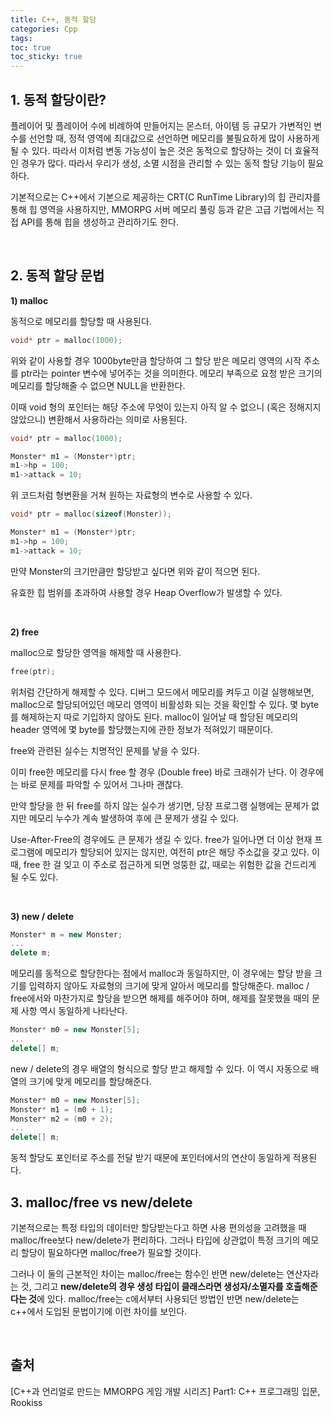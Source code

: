 ```yaml
---
title: C++, 동적 할당
categories: Cpp
tags: 
toc: true
toc_sticky: true
---
```

## **1. 동적 할당이란?**

플레이어 및 플레이어 수에 비례하여 만들어지는 몬스터, 아이템 등 규모가 가변적인 변수를 선언할 때, 정적 영역에 최대값으로 선언하면 메모리를 불필요하게 많이 사용하게 될 수 있다. 따라서 이처럼 변동 가능성이 높은 것은 동적으로 할당하는 것이 더 효율적인 경우가 많다. 따라서 우리가 생성, 소멸 시점을 관리할 수 있는 동적 할당 기능이 필요하다. 

기본적으로는 C++에서 기본으로 제공하는 CRT(C RunTime Library)의 힙 관리자를 통해 힙 영역을 사용하지만, MMORPG 서버 메모리 풀링 등과 같은 고급 기법에서는 직접 API를 통해 힙을 생성하고 관리하기도 한다. 

<br/>

## **2. 동적 할당 문법**

**1) malloc**

동적으로 메모리를 할당할 때 사용된다.

```c++
void* ptr = malloc(1000);
```

위와 같이 사용할 경우 1000byte만큼 할당하여 그 할당 받은 메모리 영역의 시작 주소를 ptr라는 pointer 변수에 넣어주는 것을 의미한다. 메모리 부족으로 요청 받은 크기의 메모리를 할당해줄 수 없으면 NULL을 반환한다. 

이때 void 형의 포인터는 해당 주소에 무엇이 있는지 아직 알 수 없으니 (혹은 정해지지 않았으니) 변환해서 사용하라는 의미로 사용된다.

```c++
void* ptr = malloc(1000);

Monster* m1 = (Monster*)ptr;
m1->hp = 100;
m1->attack = 10;
```
위 코드처럼 형변환을 거쳐 원하는 자료형의 변수로 사용할 수 있다. 

```c++
void* ptr = malloc(sizeof(Monster));

Monster* m1 = (Monster*)ptr;
m1->hp = 100;
m1->attack = 10;
```
만약 Monster의 크기만큼만 할당받고 싶다면 위와 같이 적으면 된다. 

유효한 힙 범위를 초과하여 사용할 경우 Heap Overflow가 발생할 수 있다. 

<br/>

**2) free**

malloc으로 할당한 영역을 해제할 때 사용한다. 

```c++
free(ptr);
```
위처럼 간단하게 해제할 수 있다. 디버그 모드에서 메모리를 켜두고 이걸 실행해보면, malloc으로 할당되어있던 메모리 영역이 비활성화 되는 것을 확인할 수 있다. 몇 byte를 해제하는지 따로 기입하지 않아도 된다. malloc이 일어날 때 할당된 메모리의 header 영역에 몇 byte를 할당했는지에 관한 정보가 적혀있기 때문이다.

free와 관련된 실수는 치명적인 문제를 낳을 수 있다. 

이미 free한 메모리를 다시 free 할 경우 (Double free) 바로 크래쉬가 난다. 이 경우에는 바로 문제를 파악할 수 있어서 그나마 괜찮다. 

만약 할당을 한 뒤 free를 하지 않는 실수가 생기면, 당장 프로그램 실행에는 문제가 없지만 메모리 누수가 계속 발생하여 후에 큰 문제가 생길 수 있다. 

Use-After-Free의 경우에도 큰 문제가 생길 수 있다. free가 일어나면 더 이상 현재 프로그램에 메모리가 할당되어 있지는 않지만, 여전히 ptr은 해당 주소값을 갖고 있다. 이때, free 한 걸 잊고 이 주소로 접근하게 되면 엉뚱한 값, 때로는 위험한 값을 건드리게 될 수도 있다. 

<br/>

**3) new / delete**

```c++
Monster* m = new Monster;
...
delete m;
```

메모리를 동적으로 할당한다는 점에서 malloc과 동일하지만, 이 경우에는 할당 받을 크기를 입력하지 않아도 자료형의 크기에 맞게 알아서 메모리를 할당해준다. malloc / free에서와 마찬가지로 할당을 받으면 해제를 해주어야 하며, 해제를 잘못했을 때의 문제 사항 역시 동일하게 나타난다. 

```c++
Monster* m0 = new Monster[5];
...
delete[] m;
```

new / delete의 경우 배열의 형식으로 할당 받고 해제할 수 있다. 이 역시 자동으로 배열의 크기에 맞게 메모리를 할당해준다. 

```c++
Monster* m0 = new Monster[5];
Monster* m1 = (m0 + 1);
Monster* m2 = (m0 + 2);
...
delete[] m;
```

동적 할당도 포인터로 주소를 전달 받기 때문에 포인터에서의 연산이 동일하게 적용된다.

## **3. malloc/free vs new/delete**

기본적으로는 특정 타입의 데이터만 할당받는다고 하면 사용 편의성을 고려했을 때 malloc/free보다 new/delete가 편리하다. 그러나 타입에 상관없이 특정 크기의 메모리 할당이 필요하다면 malloc/free가 필요할 것이다.

그러나 이 둘의 근본적인 차이는 malloc/free는 함수인 반면 new/delete는 연산자라는 것, 그리고 **new/delete의 경우 생성 타입이 클래스라면 생성자/소멸자를 호출해준다는 것**에 있다. malloc/free는 c에서부터 사용되던 방법인 반면 new/delete는 c++에서 도입된 문법이기에 이런 차이를 보인다. 

<br/>

## **출처**

[C++과 언리얼로 만드는 MMORPG 게임 개발 시리즈] Part1: C++ 프로그래밍 입문, Rookiss
